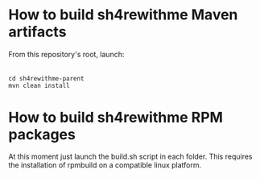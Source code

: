 How to build sh4rewithme Maven artifacts
========================================
From this repository's root, launch:
######
    cd sh4rewithme-parent
    mvn clean install

How to build sh4rewithme RPM packages
=====================================
At this moment just launch the build.sh script in each folder.
This requires the installation of rpmbuild on a compatible linux platform.
